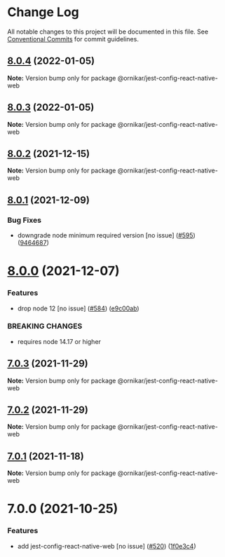 # Change Log

All notable changes to this project will be documented in this file.
See [Conventional Commits](https://conventionalcommits.org) for commit guidelines.

## [8.0.4](https://github.com/ornikar/shared-configs/compare/@ornikar/jest-config-react-native-web@8.0.3...@ornikar/jest-config-react-native-web@8.0.4) (2022-01-05)

**Note:** Version bump only for package @ornikar/jest-config-react-native-web





## [8.0.3](https://github.com/ornikar/shared-configs/compare/@ornikar/jest-config-react-native-web@8.0.2...@ornikar/jest-config-react-native-web@8.0.3) (2022-01-05)

**Note:** Version bump only for package @ornikar/jest-config-react-native-web





## [8.0.2](https://github.com/ornikar/shared-configs/compare/@ornikar/jest-config-react-native-web@8.0.1...@ornikar/jest-config-react-native-web@8.0.2) (2021-12-15)

**Note:** Version bump only for package @ornikar/jest-config-react-native-web





## [8.0.1](https://github.com/ornikar/shared-configs/compare/@ornikar/jest-config-react-native-web@8.0.0...@ornikar/jest-config-react-native-web@8.0.1) (2021-12-09)


### Bug Fixes

* downgrade node minimum required version [no issue] ([#595](https://github.com/ornikar/shared-configs/issues/595)) ([9464687](https://github.com/ornikar/shared-configs/commit/9464687f55aed4a2e683f5d3b992300d000a2b30))





# [8.0.0](https://github.com/ornikar/shared-configs/compare/@ornikar/jest-config-react-native-web@7.0.3...@ornikar/jest-config-react-native-web@8.0.0) (2021-12-07)


### Features

* drop node 12 [no issue] ([#584](https://github.com/ornikar/shared-configs/issues/584)) ([e9c00ab](https://github.com/ornikar/shared-configs/commit/e9c00abb5ed3a9c60993b6c652566dd7e71a97e1))


### BREAKING CHANGES

* requires node 14.17 or higher 





## [7.0.3](https://github.com/ornikar/shared-configs/compare/@ornikar/jest-config-react-native-web@7.0.2...@ornikar/jest-config-react-native-web@7.0.3) (2021-11-29)

**Note:** Version bump only for package @ornikar/jest-config-react-native-web





## [7.0.2](https://github.com/ornikar/shared-configs/compare/@ornikar/jest-config-react-native-web@7.0.1...@ornikar/jest-config-react-native-web@7.0.2) (2021-11-29)

**Note:** Version bump only for package @ornikar/jest-config-react-native-web





## [7.0.1](https://github.com/ornikar/shared-configs/compare/@ornikar/jest-config-react-native-web@7.0.0...@ornikar/jest-config-react-native-web@7.0.1) (2021-11-18)

**Note:** Version bump only for package @ornikar/jest-config-react-native-web





# 7.0.0 (2021-10-25)


### Features

* add jest-config-react-native-web [no issue] ([#520](https://github.com/ornikar/shared-configs/issues/520)) ([1f0e3c4](https://github.com/ornikar/shared-configs/commit/1f0e3c47d3cc24a0cf8241220ba9989c6d930980))
